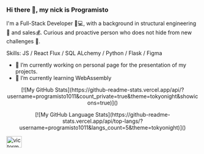 ### Hi there 👋, my nick is Programisto

I'm a Full-Stack Developer 👨💻, with a background in structural engineering👷 and sales💰. Curious and proactive person who does not hide from new challenges 💪.

Skills: JS / React Flux / SQL ALchemy / Python / Flask / Figma

- 🔭 I’m currently working on personal page for the presentation of my projects. 
- 🌱 I’m currently learning WebAssembly 

<p align="center"> 
  [![My GitHub Stats](https://github-readme-stats.vercel.app/api/?username=programisto1011&count_private=true&theme=tokyonight&showicons=true)]()
</p>
<p align="center"> 
  [![My GitHub Language Stats](https://github-readme-stats.vercel.app/api/top-langs/?username=programisto1011&langs_count=5&theme=tokyonight)]()
</p>


<a href="https://linkedin.com/in/victormaynou" target="blank"><img align="center" src="https://raw.githubusercontent.com/rahuldkjain/github-profile-readme-generator/master/src/images/icons/Social/linked-in-alt.svg" alt="victormaynou" height="30" width="40" /></a>
</p>





